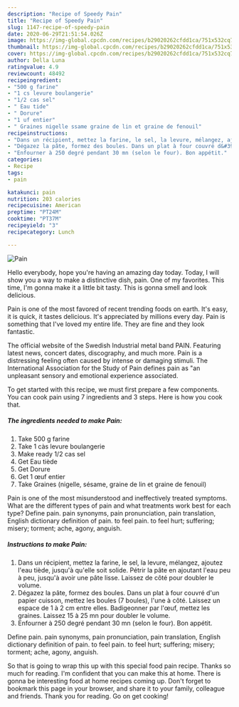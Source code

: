 ```yaml
---
description: "Recipe of Speedy Pain"
title: "Recipe of Speedy Pain"
slug: 1147-recipe-of-speedy-pain
date: 2020-06-29T21:51:54.026Z
image: https://img-global.cpcdn.com/recipes/b29020262cfdd1ca/751x532cq70/pain-photo-principale-de-la-recette.jpg
thumbnail: https://img-global.cpcdn.com/recipes/b29020262cfdd1ca/751x532cq70/pain-photo-principale-de-la-recette.jpg
cover: https://img-global.cpcdn.com/recipes/b29020262cfdd1ca/751x532cq70/pain-photo-principale-de-la-recette.jpg
author: Della Luna
ratingvalue: 4.9
reviewcount: 48492
recipeingredient:
- "500 g farine"
- "1 cs levure boulangerie"
- "1/2 cas sel"
- " Eau tide"
- " Dorure"
- "1 uf entier"
- " Graines nigelle ssame graine de lin et graine de fenouil"
recipeinstructions:
- "Dans un récipient, mettez la farine, le sel, la levure, mélangez, ajoutez l&#39;eau tiède, jusqu&#39;à qu&#39;elle soit solide. Pétrir la pâte en ajoutant l&#39;eau peu à peu, jusqu&#39;à avoir une pâte lisse. Laissez de côté pour doubler le volume."
- "Dégazez la pâte, formez des boules. Dans un plat à four couvré d&#39;un papier cuisson, mettez les boules (7 boules), l&#39;une à côté. Laissez un espace de 1 à 2 cm entre elles. Badigeonner par l&#39;œuf, mettez les graines. Laissez 15 à 25 mn pour doubler le volume."
- "Enfourner à 250 degré pendant 30 mn (selon le four). Bon appétit."
categories:
- Recipe
tags:
- pain

katakunci: pain 
nutrition: 203 calories
recipecuisine: American
preptime: "PT24M"
cooktime: "PT37M"
recipeyield: "3"
recipecategory: Lunch

---
```



![Pain](https://img-global.cpcdn.com/recipes/b29020262cfdd1ca/751x532cq70/pain-photo-principale-de-la-recette.jpg)

Hello everybody, hope you're having an amazing day today. Today, I will show you a way to make a distinctive dish, pain. One of my favorites. This time, I'm gonna make it a little bit tasty. This is gonna smell and look delicious.

Pain is one of the most favored of recent trending foods on earth. It's easy, it is quick, it tastes delicious. It's appreciated by millions every day. Pain is something that I've loved my entire life. They are fine and they look fantastic.

The official website of the Swedish Industrial metal band PAIN. Featuring latest news, concert dates, discography, and much more. Pain is a distressing feeling often caused by intense or damaging stimuli. The International Association for the Study of Pain defines pain as &#34;an unpleasant sensory and emotional experience associated.


To get started with this recipe, we must first prepare a few components. You can cook pain using 7 ingredients and 3 steps. Here is how you cook that.

<!--inarticleads1-->

##### The ingredients needed to make Pain:

1. Take 500 g farine
1. Take 1 càs levure boulangerie
1. Make ready 1/2 cas sel
1. Get  Eau tiède
1. Get  Dorure
1. Get 1 œuf entier
1. Take  Graines (nigelle, sésame, graine de lin et graine de fenouil)


Pain is one of the most misunderstood and ineffectively treated symptoms. What are the different types of pain and what treatments work best for each type? Define pain. pain synonyms, pain pronunciation, pain translation, English dictionary definition of pain. to feel pain. to feel hurt; suffering; misery; torment; ache, agony, anguish. 

<!--inarticleads2-->

##### Instructions to make Pain:

1. Dans un récipient, mettez la farine, le sel, la levure, mélangez, ajoutez l&#39;eau tiède, jusqu&#39;à qu&#39;elle soit solide. Pétrir la pâte en ajoutant l&#39;eau peu à peu, jusqu&#39;à avoir une pâte lisse. Laissez de côté pour doubler le volume.
1. Dégazez la pâte, formez des boules. Dans un plat à four couvré d&#39;un papier cuisson, mettez les boules (7 boules), l&#39;une à côté. Laissez un espace de 1 à 2 cm entre elles. Badigeonner par l&#39;œuf, mettez les graines. Laissez 15 à 25 mn pour doubler le volume.
1. Enfourner à 250 degré pendant 30 mn (selon le four). Bon appétit.


Define pain. pain synonyms, pain pronunciation, pain translation, English dictionary definition of pain. to feel pain. to feel hurt; suffering; misery; torment; ache, agony, anguish. 

So that is going to wrap this up with this special food pain recipe. Thanks so much for reading. I'm confident that you can make this at home. There is gonna be interesting food at home recipes coming up. Don't forget to bookmark this page in your browser, and share it to your family, colleague and friends. Thank you for reading. Go on get cooking!
